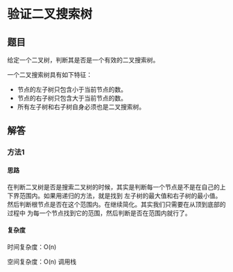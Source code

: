 # 验证二叉搜索树

## 题目

给定一个二叉树，判断其是否是一个有效的二叉搜索树。

一个二叉搜索树具有如下特征：

- 节点的左子树只包含小于当前节点的数。
- 节点的右子树只包含大于当前节点的数。
- 所有左子树和右子树自身必须也是二叉搜索树。

## 解答

### 方法1

#### 思路

在判断二叉树是否是搜索二叉树的时候，其实是判断每一个节点是不是在自己的上下界范围内。如果用递归的方法，就是找到
左子树的最大值和右子树的最小值。然后判断根节点是否在这个范围内。在继续简化。其实我们只需要在从顶到底部的过程中
为每一个节点找到它的范围，然后判断是否在范围内就行了。

#### 复杂度

时间复杂度：O(n)

空间复杂度：O(n) 调用栈


